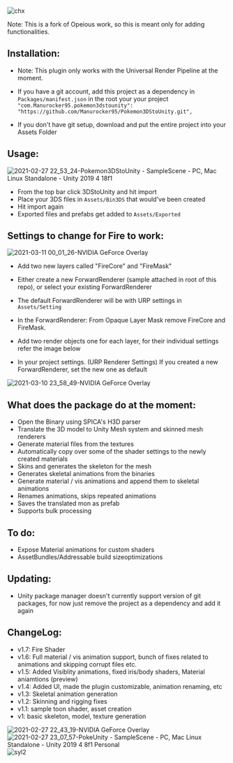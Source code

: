 ![chx](https://user-images.githubusercontent.com/3764951/110683736-5b67b200-8202-11eb-8801-1ba969f6714c.gif)

Note:
This is a fork of Opeious work, so this is meant only for adding functionalities. 

Installation:
-
- Note: This plugin only works with the Universal Render Pipeline at the moment.
- If you have a git account, add this project as a dependency in `Packages/manifest.json` in the root your your project
`"com.Manurocker95.pokemon3dstounity": "https://github.com/Manurocker95/Pokemon3DStoUnity.git",`

- If you don't have git setup, download and put the entire project into your Assets Folder

Usage:
-
![2021-02-27 22_53_24-Pokemon3DStoUnity - SampleScene - PC, Mac   Linux Standalone - Unity 2019 4 18f1](https://user-images.githubusercontent.com/3764951/109395128-c8509180-7950-11eb-8b5b-2243dcf1f899.png)

- From the top bar click 3DStoUnity and hit import
- Place your 3DS files in `Assets/Bin3DS` that would've been created
- Hit import again
- Exported files and prefabs get added to  `Assets/Exported`

Settings to change for Fire to work:
-
![2021-03-11 00_01_26-NVIDIA GeForce Overlay](https://user-images.githubusercontent.com/3764951/110681966-69b4ce80-8200-11eb-9334-269ffc47ba27.png)
- Add two new layers called "FireCore" and "FireMask"

- Either create a new ForwardRenderer (sample attached in root of this repo), or select your existing ForwardRenderer
- The default ForwardRenderer will be with URP settings in `Assets/Setting`
- In the ForwardRenderer: From Opaque Layer Mask remove FireCore and FireMask.
- Add two render objects one for each layer, for their individual settings refer the image below
- In your project settings. (URP Renderer Settings) If you created a new ForwardRenderer, set the new one as default

![2021-03-10 23_58_49-NVIDIA GeForce Overlay](https://user-images.githubusercontent.com/3764951/110682434-ec3d8e00-8200-11eb-977a-b309efb81cce.png)


What does the package do at the moment:
-
- Open the Binary using SPICA's H3D parser
- Translate the 3D model to Unity Mesh system and skinned mesh renderers
- Generate material files from the textures 
- Automatically copy over some of the shader settings to the newly created materials
- Skins and generates the skeleton for the mesh
- Generates skeletal animations from the binaries
- Generate material / vis animations and append them to skeletal animations
- Renames animations, skips repeated animations
- Saves the translated mon as prefab
- Supports bulk processing

To do:
-
- Expose Material animations for custom shaders
- AssetBundles/Addressable build sizeoptimizations

Updating:
-
- Unity package manager doesn't currently support version of git packages, for now just remove the project as a dependency and add it again

ChangeLog:
-
- v1.7: Fire Shader
- v1.6: Full material / vis animation support, bunch of fixes related to animations and skipping corrupt files etc.
- v1.5: Added Visiblity animations, fixed iris/body shaders, Material aniamtions (preview)
- v1.4: Added UI, made the plugin customizable, animation renaming, etc
- v1.3: Skeletal animation generation
- v1.2: Skinning and rigging fixes
- v1.1: sample toon shader, asset creation
- v1: basic skeleton, model, texture generation

![2021-02-27 22_43_19-NVIDIA GeForce Overlay](https://user-images.githubusercontent.com/3764951/109395153-e4543300-7950-11eb-8351-e42af713c374.png)
![2021-02-27 23_07_57-PokeUnity - SampleScene - PC, Mac   Linux Standalone - Unity 2019 4 8f1 Personal](https://user-images.githubusercontent.com/3764951/109395156-e918e700-7950-11eb-83c9-4923417450f1.png)![syl2](https://user-images.githubusercontent.com/3764951/110213468-330c4a80-7ec6-11eb-8f94-02aa35e54abc.gif)



